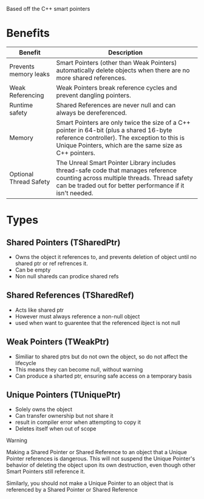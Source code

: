 Based off the C++ smart pointers

# Benefits
| Benefit                | Description                                                                                                                                                                                        |
| ---------------------- | -------------------------------------------------------------------------------------------------------------------------------------------------------------------------------------------------- |
| Prevents memory leaks  | Smart Pointers (other than Weak Pointers) automatically delete objects when there are no more shared references.                                                                                   |
| Weak Referencing       | Weak Pointers break reference cycles and prevent dangling pointers.                                                                                                                                |
| Runtime safety         | Shared References are never null and can always be dereferenced.                                                                                                                                   |
| Memory                 | Smart Pointers are only twice the size of a C++ pointer in 64-bit (plus a shared 16-byte reference controller). The exception to this is Unique Pointers, which are the same size as C++ pointers. |
| Optional Thread Safety | The Unreal Smart Pointer Library includes thread-safe code that manages reference counting across multiple threads. Thread safety can be traded out for better performance if it isn't needed.     |

# Types
## Shared Pointers (TSharedPtr)
- Owns the object it references to, and prevents deletion of object until no shared ptr or ref refrences it.
- Can be empty
- Non null shareds can prodice shared refs

## Shared References (TSharedRef)
- Acts like shared ptr
- However must always reference a non-null object
- used when want to guarentee that the referenced ibject is not null

## Weak Pointers (TWeakPtr)
- Similiar to shared ptrs but do not own the object, so do not affect the lifecycle
- This means they can become null, without warning
- Can produce a sharted ptr, ensuring safe access on a temporary basis

## Unique Pointers (TUniquePtr)
- Solely owns the object 
- Can transfer ownership but not share it
- result in compiler error when attempting to copy it
- Deletes itself when out of scope

> [!warning]
> Making a Shared Pointer or Shared Reference to an object that a Unique Pointer references is dangerous. This will not suspend the Unique Pointer's behavior of deleting the object upon its own destruction, even though other Smart Pointers still reference it. 
> 
> Similarly, you should not make a Unique Pointer to an object that is referenced by a Shared Pointer or Shared Reference